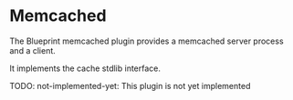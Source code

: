# Memcached

The Blueprint memcached plugin provides a memcached server process and a client.

It implements the cache stdlib interface.

TODO: not-implemented-yet: This plugin is not yet implemented 